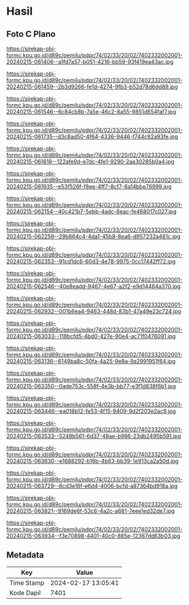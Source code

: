 # Hasil

## Foto C Plano

https://sirekap-obj-formc.kpu.go.id/d89c/pemilu/pdpr/74/02/33/20/02/7402332002001-20240215-061406--a1fd7a57-b051-4216-bb59-93f419ea43ac.jpg

https://sirekap-obj-formc.kpu.go.id/d89c/pemilu/pdpr/74/02/33/20/02/7402332002001-20240215-061459--2b3d9266-fe1d-4274-9fb3-b52d78d6dd89.jpg

https://sirekap-obj-formc.kpu.go.id/d89c/pemilu/pdpr/74/02/33/20/02/7402332002001-20240215-061546--6c84cb8b-7a5e-46c2-8a55-9851d654faf7.jpg

https://sirekap-obj-formc.kpu.go.id/d89c/pemilu/pdpr/74/02/33/20/02/7402332002001-20240215-061735--d3c8ad50-4f64-4336-9446-f744c92a93fe.jpg

https://sirekap-obj-formc.kpu.go.id/d89c/pemilu/pdpr/74/02/33/20/02/7402332002001-20240215-061818--122afe9d-e7dc-4fe1-9290-2aa30285b0a4.jpg

https://sirekap-obj-formc.kpu.go.id/d89c/pemilu/pdpr/74/02/33/20/02/7402332002001-20240215-061935--e53f526f-f8ee-4ff7-8cf7-8a14bbe78999.jpg

https://sirekap-obj-formc.kpu.go.id/d89c/pemilu/pdpr/74/02/33/20/02/7402332002001-20240215-062154--40c421b7-5ebb-4adc-8eac-fe468017c027.jpg

https://sirekap-obj-formc.kpu.go.id/d89c/pemilu/pdpr/74/02/33/20/02/7402332002001-20240215-062259--29b864c4-4da1-45b8-8ea6-d957232a481c.jpg

https://sirekap-obj-formc.kpu.go.id/d89c/pemilu/pdpr/74/02/33/20/02/7402332002001-20240215-062353--91cd1dc6-60d3-4e78-9975-0cc17442ff72.jpg

https://sirekap-obj-formc.kpu.go.id/d89c/pemilu/pdpr/74/02/33/20/02/7402332002001-20240215-062546--40e8eadd-9467-4e67-a2f2-e9d14484a370.jpg

https://sirekap-obj-formc.kpu.go.id/d89c/pemilu/pdpr/74/02/33/20/02/7402332002001-20240215-062932--001b6ea4-9463-448d-83b1-47a49e23c724.jpg

https://sirekap-obj-formc.kpu.go.id/d89c/pemilu/pdpr/74/02/33/20/02/7402332002001-20240215-063033--118bcfd5-4bd0-427e-90e4-ac71f0476091.jpg

https://sirekap-obj-formc.kpu.go.id/d89c/pemilu/pdpr/74/02/33/20/02/7402332002001-20240215-063136--6149ba8c-50fa-4a25-9e8a-9a2991951f64.jpg

https://sirekap-obj-formc.kpu.go.id/d89c/pemilu/pdpr/74/02/33/20/02/7402332002001-20240215-063350--0ade753c-558f-4e3b-bb77-e3f1d838f6b1.jpg

https://sirekap-obj-formc.kpu.go.id/d89c/pemilu/pdpr/74/02/33/20/02/7402332002001-20240215-063446--ea018b12-fe53-4f15-9409-9d2f203e2ac9.jpg

https://sirekap-obj-formc.kpu.go.id/d89c/pemilu/pdpr/74/02/33/20/02/7402332002001-20240215-063533--5248b561-6d37-48ae-b986-23db2495b591.jpg

https://sirekap-obj-formc.kpu.go.id/d89c/pemilu/pdpr/74/02/33/20/02/7402332002001-20240215-063630--e1688292-b16b-4b63-bb39-1e913ca2a50d.jpg

https://sirekap-obj-formc.kpu.go.id/d89c/pemilu/pdpr/74/02/33/20/02/7402332002001-20240215-063729--8cd3e16f-e6d4-4006-bcfd-a87364bd918a.jpg

https://sirekap-obj-formc.kpu.go.id/d89c/pemilu/pdpr/74/02/33/20/02/7402332002001-20240215-063821--9169de6f-53c6-4a2c-a681-7eee1ed32de7.jpg

https://sirekap-obj-formc.kpu.go.id/d89c/pemilu/pdpr/74/02/33/20/02/7402332002001-20240215-063934--f3e70898-4401-40c0-885e-12367dd63b03.jpg


## Metadata

| Key        | Value               |
| ---------- | ------------------- |
| Time Stamp | 2024-02-17 13:05:41 |
| Kode Dapil | 7401                |



